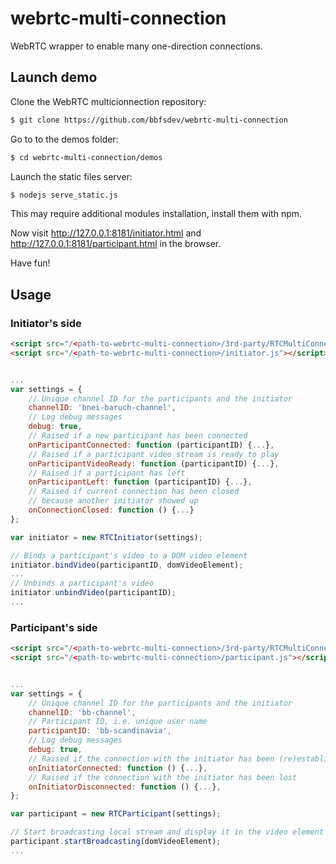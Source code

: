 webrtc-multi-connection
=======================

WebRTC wrapper to enable many one-direction connections.

Launch demo
-------------

Clone the WebRTC multicionnection repository:
```bash
$ git clone https://github.com/bbfsdev/webrtc-multi-connection
```
Go to to the demos folder:
```bash
$ cd webrtc-multi-connection/demos
```
Launch the static files server:
```bash
$ nodejs serve_static.js
```
This may require additional modules installation, install them with npm.

Now visit http://127.0.0.1:8181/initiator.html and http://127.0.0.1:8181/participant.html in the browser.

Have fun!

Usage
------
### Initiator's side

```html
<script src="/<path-to-webrtc-multi-connection>/3rd-party/RTCMultiConnection-v1.8-experimental.js"></script>
<script src="/<path-to-webrtc-multi-connection>/initiator.js"></script>
```

```javascript

...
var settings = {
    // Unique channel ID for the participants and the initiator
    channelID: 'bnei-baruch-channel',
    // Log debug messages
    debug: true,
    // Raised if a new participant has been connected
    onParticipantConnected: function (participantID) {...},
    // Raised if a participant video stream is ready to play
    onParticipantVideoReady: function (participantID) {...},
    // Raised if a participant has left
    onParticipantLeft: function (participantID) {...},
    // Raised if current connection has been closed
    // because another initiator showed up
    onConnectionClosed: function () {...}
};

var initiator = new RTCInitiator(settings);

// Binds a participant's video to a DOM video element
initiator.bindVideo(participantID, domVideoElement);
...
// Unbinds a participant's video
initiator.unbindVideo(participantID);
...
```
### Participant's side

```html
<script src="/<path-to-webrtc-multi-connection>/3rd-party/RTCMultiConnection-v1.8-experimental.js"></script>
<script src="/<path-to-webrtc-multi-connection>/participant.js"></script>
```

```javascript

...
var settings = {
    // Unique channel ID for the participants and the initiator
    channelID: 'bb-channel',
    // Participant ID, i.e. unique user name
    participantID: 'bb-scandinavia',
    // Log debug messages
    debug: true,
    // Raised if the connection with the initiator has been (re)established
    onInitiatorConnected: function () {...},
    // Raised if the connection with the initiator has been lost
    onInitiatorDisconnected: function () {...},
};

var participant = new RTCParticipant(settings);

// Start broadcasting local stream and display it in the video element
participant.startBroadcasting(domVideoElement);
...
```

